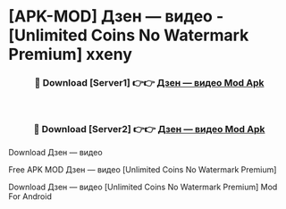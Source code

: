 # [APK-MOD] Дзен — видео - [Unlimited Coins No Watermark Premium] xxeny



<div align="center">
<h3>🔴 Download [Server1] 👉👉 <a href="https://momento.my/?title=Дзен_—_видео">Дзен — видео Mod Apk</a></h3><br>

<h3>🔴 Download [Server2] 👉👉 <a href="https://momento.my/?title=Дзен_—_видео">Дзен — видео Mod Apk</a></h3>
</div>



Download Дзен — видео 

Free APK MOD Дзен — видео [Unlimited Coins No Watermark Premium]

Download Дзен — видео [Unlimited Coins No Watermark Premium] Mod For Android
